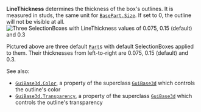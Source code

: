 **LineThickness** determines the thickness of the box's outlines. It is
measured in studs, the same unit for [`BasePart.Size`](https://create.roblox.com/docs/reference/engine/classes/BasePart#Size). If set to 0,
the outline will not be visible at all.
![Three SelectionBoxes with LineThickness values of 0.075, 0.15 (default) and 0.3](https://prod.docsiteassets.roblox.com/assets/legacy/SelectionBox.LineThickness.jpg)

Pictured above are three default [`Part`](https://create.roblox.com/docs/reference/engine/classes/Part)s with default SelectionBoxes
applied to them. Their thicknesses from left-to-right are 0.075, 0.15
(default) and 0.3.

See also:

- [`GuiBase3d.Color`](https://create.roblox.com/docs/reference/engine/classes/GuiBase3d#Color), a property of the superclass [`GuiBase3d`](https://create.roblox.com/docs/reference/engine/classes/GuiBase3d)
which controls the outline's color
- [`GuiBase3d.Transparency`](https://create.roblox.com/docs/reference/engine/classes/GuiBase3d#Transparency), a property of the superclass
[`GuiBase3d`](https://create.roblox.com/docs/reference/engine/classes/GuiBase3d) which controls the outline's transparency